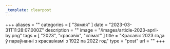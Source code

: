 ```yaml
---
_template: clearpost
---
```



+++
aliases = ""
categories = [ "Зямля" ]
date = "2023-03-31T11:28:07.000Z"
description = ""
image = "/images/article-2023-april-by.png"
tags = [ "2023", "красавік", "клiмат" ]
title = "Красавік 2023 года ў параўнанні з красавікамі з 1922 па 2022 год"
type = "post"
url = ""
+++


